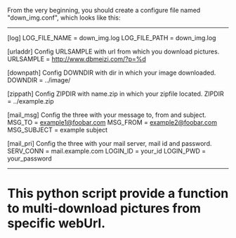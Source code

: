 From the very beginning, you should create a configure file named "down_img.conf",
which looks like this:
************************************

[log]
LOG_FILE_NAME = down_img.log
LOG_FILE_PATH = down_img.log

[urladdr]
Config URLSAMPLE with url from which you download pictures.
URLSAMPLE = http://www.dbmeizi.com/?p=%d

[downpath]
Config DOWNDIR with dir in which your image downloaded.
DOWNDIR = ../image/

[zippath]
Config ZIPDIR with name.zip in which your zipfile located.
ZIPDIR = ../example.zip

[mail_msg]
Config the three with your message to, from and subject.
MSG_TO = example1@foobar.com
MSG_FROM = example2@foobar.com
MSG_SUBJECT = example subject

[mail_pri]
Config the three with your mail server, mail id and password.
SERV_CONN = mail.example.com
LOGIN_ID = your_id
LOGIN_PWD = your_password


************************************
This python script provide a function to multi-download pictures from specific webUrl.
=======
